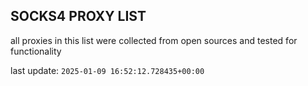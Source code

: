 ## SOCKS4 PROXY LIST

all proxies in this list were collected from open sources and tested for functionality

last update: `2025-01-09 16:52:12.728435+00:00`
